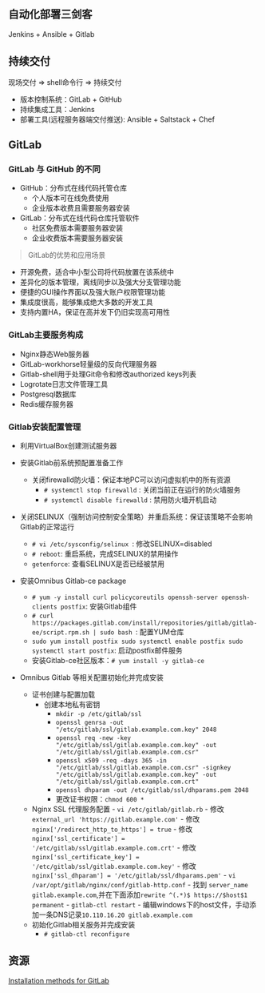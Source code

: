 ## 自动化部署三剑客

Jenkins + Ansible + Gitlab

## 持续交付

现场交付 => shell命令行 => 持续交付 

- 版本控制系统：GitLab + GitHub
- 持续集成工具：Jenkins
- 部署工具(远程服务器端交付推送): Ansible + Saltstack + Chef

## GitLab

### GitLab 与 GitHub 的不同

- GitHub：分布式在线代码托管仓库
	- 个人版本可在线免费使用
	- 企业版本收费且需要服务器安装
- GitLab：分布式在线代码仓库托管软件
	- 社区免费版本需要服务器安装
	- 企业收费版本需要服务器安装

> GitLab的优势和应用场景

- 开源免费，适合中小型公司将代码放置在该系统中
- 差异化的版本管理，离线同步以及强大分支管理功能
- 便捷的GUI操作界面以及强大账户权限管理功能
- 集成度很高，能够集成绝大多数的开发工具
- 支持内置HA，保证在高并发下仍旧实现高可用性

### GitLab主要服务构成

- Nginx静态Web服务器
- GitLab-workhorse轻量级的反向代理服务器
- Gitlab-shell用于处理Git命令和修改authorized keys列表
- Logrotate日志文件管理工具
- Postgresql数据库
- Redis缓存服务器

### Gitlab安装配置管理

- 利用VirtualBox创建测试服务器

- 安装Gitlab前系统预配置准备工作
	- 关闭firewalld防火墙：保证本地PC可以访问虚拟机中的所有资源
		- `# systemctl stop firewalld` : 关闭当前正在运行的防火墙服务
		- `# systemctl disable firewalld` : 禁用防火墙开机启动

- 关闭SELINUX（强制访问控制安全策略）并重启系统：保证该策略不会影响Gitlab的正常运行
	- `# vi /etc/sysconfig/selinux `: 修改SELINUX=disabled
	- `# reboot`: 重启系统，完成SELINUX的禁用操作
	- `getenforce`: 查看SELINUX是否已经被禁用

- 安装Omnibus Gitlab-ce package
	- `# yum -y install curl policycoreutils openssh-server openssh-clients postfix`: 安装Gitlab组件
	- `# curl https://packages.gitlab.com/install/repositories/gitlab/gitlab-ee/script.rpm.sh | sudo bash `: 配置YUM仓库
	- ` sudo yum install postfix
			sudo systemctl enable postfix
			sudo systemctl start postfix
		`: 启动postfix邮件服务
	- 安装Gitlab-ce社区版本：`# yum install -y gitlab-ce`


- Omnibus Gitlab 等相关配置初始化并完成安装
	- 证书创建与配置加载
		- 创建本地私有密钥
			- `mkdir -p /etc/gitlab/ssl` 
			- `openssl genrsa -out "/etc/gitlab/ssl/gitlab.example.com.key" 2048`
			- `openssl req -new -key "/etc/gitlab/ssl/gitlab.example.com.key" -out "/etc/gitlab/ssl/gitlab.example.com.csr"`
			- `openssl x509 -req -days 365 -in "/etc/gitlab/ssl/gitlab.example.com.csr" -signkey "/etc/gitlab/ssl/gitlab.example.com.key" -out "/etc/gitlab/ssl/gitlab.example.com.crt"`
			- `openssl dhparam -out /etc/gitlab/ssl/dhparams.pem 2048`
			- 更改证书权限：`chmod 600 *`
	- Nginx SSL 代理服务配置
			-	`vi /etc/gitlab/gitlab.rb`
				- 修改 `external_url 'https://gitlab.example.com'`
				- 修改 `nginx['/redirect_http_to_https'] = true`
				- 修改	`nginx['ssl_certificate'] = '/etc/gitlab/ssl/gitlab.example.com.crt'`
				- 修改	`nginx['ssl_certificate_key'] = '/etc/gitlab/ssl/gitlab.example.com.key'`
				- 修改 `nginx['ssl_dhparam'] = '/etc/gitlab/ssl/dhparams.pem'`
			- `vi /var/opt/gitlab/nginx/conf/gitlab-http.conf`
				- 找到 `server_name gitlab.example.com`,并在下面添加`rewrite ^(.*)$ https://$host$1 permanent`
			- `gitlab-ctl restart`
			- 编辑windows下的host文件，手动添加一条DNS记录`10.110.16.20 gitlab.example.com`
	- 初始化Gitlab相关服务并完成安装
		- `# gitlab-ctl reconfigure`



## 资源

[Installation methods for GitLab](https://about.gitlab.com/installation/#centos-7)














